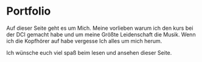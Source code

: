 # Portfolio
Auf dieser Seite geht es um Mich.
Meine vorlieben warum ich den kurs bei der DCI gemacht habe 
und um meine Größte  Leidenschaft die Musik.
Wenn ich die Kopfhörer auf habe vergesse Ich alles um mich herum. 

Ich wünsche euch viel spaß beim lesen und ansehen dieser Seite.